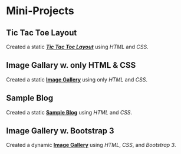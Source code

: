 # Mini-Projects

## Tic Tac Toe Layout

Created a static <a href="https://github.com/JuanJMendoza/Mini-Projects/tree/master/Tic%20Tac%20Toe%20Layout"><strong><em>Tic Tac Toe Layout</em></strong></a> using <em>HTML</em> and <em>CSS</em>.


## Image Gallary w. only HTML & CSS

Created a static <a href="https://github.com/JuanJMendoza/Mini-Projects/tree/master/Image%20Gallery%20w.%20only%20HTML%20%26%20CSS"><strong>Image Gallery</strong></a> using only <em>HTML</em> and <em>CSS</em>.


## Sample Blog

Created a static <a href="https://github.com/JuanJMendoza/Mini-Projects/tree/master/Sample%20Blog"><strong>Sample Blog</strong></a> using <em>HTML</em> and <em>CSS</em>.


## Image Gallery w. Bootstrap 3

Created a dynamic <a href="https://github.com/JuanJMendoza/Mini-Projects/tree/master/Image%20Gallery%20w.%20Bootstrap%203"><strong>Image Gallery</strong></a> using <em>HTML</em>, <em>CSS</em>, and <em>Bootstrap 3</em>.
